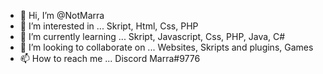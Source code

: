 - 👋 Hi, I’m @NotMarra
- 👀 I’m interested in ... Skript, Html, Css, PHP
- 🌱 I’m currently learning ... Skript, Javascript, Css, PHP, Java, C#
- 💞️ I’m looking to collaborate on ... Websites, Skripts and plugins, Games
- 📫 How to reach me ... Discord Marra#9776
